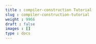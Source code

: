 ```yaml
---
title : compiler-construction Tutorial
slug : compiler-construction-tutorial
weight : 9966
draft : false
images : []
type : docs
---
```


